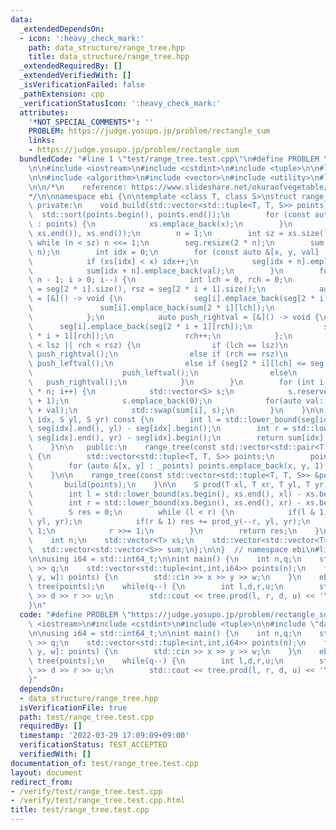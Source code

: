 ```yaml
---
data:
  _extendedDependsOn:
  - icon: ':heavy_check_mark:'
    path: data_structure/range_tree.hpp
    title: data_structure/range_tree.hpp
  _extendedRequiredBy: []
  _extendedVerifiedWith: []
  _isVerificationFailed: false
  _pathExtension: cpp
  _verificationStatusIcon: ':heavy_check_mark:'
  attributes:
    '*NOT_SPECIAL_COMMENTS*': ''
    PROBLEM: https://judge.yosupo.jp/problem/rectangle_sum
    links:
    - https://judge.yosupo.jp/problem/rectangle_sum
  bundledCode: "#line 1 \"test/range_tree.test.cpp\"\n#define PROBLEM \"https://judge.yosupo.jp/problem/rectangle_sum\"\
    \n\n#include <iostream>\n#include <cstdint>\n#include <tuple>\n\n#line 2 \"data_structure/range_tree.hpp\"\
    \n\n#include <algorithm>\n#include <vector>\n#include <utility>\n#line 7 \"data_structure/range_tree.hpp\"\
    \n\n/*\n    reference: https://www.slideshare.net/okuraofvegetable/ss-65377588\n\
    */\n\nnamespace ebi {\n\ntemplate <class T, class S>\nstruct range_tree {\n  \
    \ private:\n    void build(std::vector<std::tuple<T, T, S>> points) {\n      \
    \  std::sort(points.begin(), points.end());\n        for (const auto &[x, y, val]\
    \ : points) {\n            xs.emplace_back(x);\n        }\n        xs.erase(std::unique(xs.begin(),\
    \ xs.end()), xs.end());\n        n = 1;\n        int sz = xs.size();\n       \
    \ while (n < sz) n <<= 1;\n        seg.resize(2 * n);\n        sum.resize(2 *\
    \ n);\n        int idx = 0;\n        for (const auto &[x, y, val] : points) {\n\
    \            if (xs[idx] < x) idx++;\n            seg[idx + n].emplace_back(y);\n\
    \            sum[idx + n].emplace_back(val);\n        }\n        for (int i =\
    \ n - 1; i > 0; i--) {\n            int lch = 0, rch = 0;\n            int lsz\
    \ = seg[2 * i].size(), rsz = seg[2 * i + 1].size();\n            auto push_leftval\
    \ = [&]() -> void {\n                seg[i].emplace_back(seg[2 * i][lch]);\n \
    \               sum[i].emplace_back(sum[2 * i][lch]);\n                lch++;\n\
    \            };\n            auto push_rightval = [&]() -> void {\n          \
    \      seg[i].emplace_back(seg[2 * i + 1][rch]);\n                sum[i].emplace_back(sum[2\
    \ * i + 1][rch]);\n                rch++;\n            };\n            while (lch\
    \ < lsz || rch < rsz) {\n                if (lch == lsz)\n                   \
    \ push_rightval();\n                else if (rch == rsz)\n                   \
    \ push_leftval();\n                else if (seg[2 * i][lch] <= seg[2 * i + 1][rch])\n\
    \                    push_leftval();\n                else\n                 \
    \   push_rightval();\n            }\n        }\n        for (int i = 1; i < 2\
    \ * n; i++) {\n            std::vector<S> s;\n            s.reserve(sum[i].size()\
    \ + 1);\n            s.emplace_back(0);\n            for(auto val: sum[i]) s.emplace_back(s.back()\
    \ + val);\n            std::swap(sum[i], s);\n        }\n    }\n\n    S prod_y(int\
    \ idx, S yl, S yr) const {\n        int l = std::lower_bound(seg[idx].begin(),\
    \ seg[idx].end(), yl) - seg[idx].begin();\n        int r = std::lower_bound(seg[idx].begin(),\
    \ seg[idx].end(), yr) - seg[idx].begin();\n        return sum[idx][r] - sum[idx][l];\n\
    \    }\n\n   public:\n    range_tree(const std::vector<std::pair<T, T>> &_points)\
    \ {\n        std::vector<std::tuple<T, T, S>> points;\n        points.reserve(_points.size());\n\
    \        for (auto &[x, y] : _points) points.emplace_back(x, y, 1);\n        build(points);\n\
    \    }\n\n    range_tree(const std::vector<std::tuple<T, T, S>> &points) {\n \
    \       build(points);\n    }\n\n    S prod(T xl, T xr, T yl, T yr) const {\n\
    \        int l = std::lower_bound(xs.begin(), xs.end(), xl) - xs.begin() + n;\n\
    \        int r = std::lower_bound(xs.begin(), xs.end(), xr) - xs.begin() + n;\n\
    \        S res = 0;\n        while (l < r) {\n            if(l & 1) res += prod_y(l++,\
    \ yl, yr);\n            if(r & 1) res += prod_y(--r, yl, yr);\n            l >>=\
    \ 1;\n            r >>= 1;\n        }\n        return res;\n    }\n\n   private:\n\
    \    int n;\n    std::vector<T> xs;\n    std::vector<std::vector<T>> seg;\n  \
    \  std::vector<std::vector<S>> sum;\n};\n\n}  // namespace ebi\n#line 8 \"test/range_tree.test.cpp\"\
    \n\nusing i64 = std::int64_t;\n\nint main() {\n    int n,q;\n    std::cin >> n\
    \ >> q;\n    std::vector<std::tuple<int,int,i64>> points(n);\n    for(auto &[x,\
    \ y, w]: points) {\n        std::cin >> x >> y >> w;\n    }\n    ebi::range_tree\
    \ tree(points);\n    while(q--) {\n        int l,d,r,u;\n        std::cin >> l\
    \ >> d >> r >> u;\n        std::cout << tree.prod(l, r, d, u) << '\\n';\n    }\n\
    }\n"
  code: "#define PROBLEM \"https://judge.yosupo.jp/problem/rectangle_sum\"\n\n#include\
    \ <iostream>\n#include <cstdint>\n#include <tuple>\n\n#include \"data_structure/range_tree.hpp\"\
    \n\nusing i64 = std::int64_t;\n\nint main() {\n    int n,q;\n    std::cin >> n\
    \ >> q;\n    std::vector<std::tuple<int,int,i64>> points(n);\n    for(auto &[x,\
    \ y, w]: points) {\n        std::cin >> x >> y >> w;\n    }\n    ebi::range_tree\
    \ tree(points);\n    while(q--) {\n        int l,d,r,u;\n        std::cin >> l\
    \ >> d >> r >> u;\n        std::cout << tree.prod(l, r, d, u) << '\\n';\n    }\n\
    }"
  dependsOn:
  - data_structure/range_tree.hpp
  isVerificationFile: true
  path: test/range_tree.test.cpp
  requiredBy: []
  timestamp: '2022-03-29 17:09:09+09:00'
  verificationStatus: TEST_ACCEPTED
  verifiedWith: []
documentation_of: test/range_tree.test.cpp
layout: document
redirect_from:
- /verify/test/range_tree.test.cpp
- /verify/test/range_tree.test.cpp.html
title: test/range_tree.test.cpp
---
```

